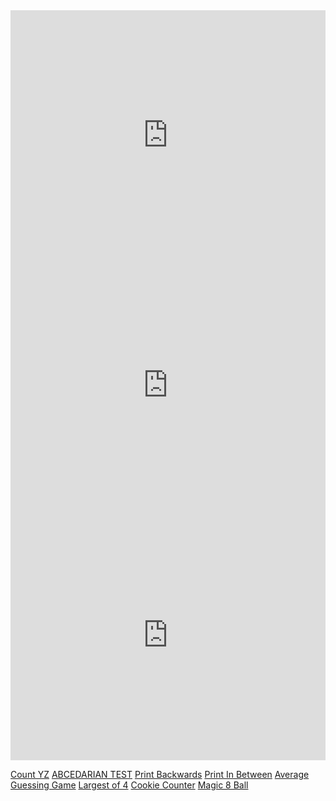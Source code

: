 
<iframe height="400px" width="100%" src="https://repl.it/@LiamKeaggy/chooseYourOwnAdventure?lite=true" scrolling="no" frameborder="no" allowtransparency="true" allowfullscreen="true" sandbox="allow-forms allow-pointer-lock allow-popups allow-same-origin allow-scripts allow-modals"></iframe>

<iframe height="400px" width="100%" src="https://repl.it/@Z_AID/TrimNewDeclaration?lite=true" scrolling="no" frameborder="no" allowtransparency="true" allowfullscreen="true" sandbox="allow-forms allow-pointer-lock allow-popups allow-same-origin allow-scripts allow-modals"></iframe>

<iframe height="400px" width="100%" src="https://repl.it/@ImTheClay/twentyQuestions?lite=true" scrolling="no" frameborder="no" allowtransparency="true" allowfullscreen="true" sandbox="allow-forms allow-pointer-lock allow-popups allow-same-origin allow-scripts allow-modals"></iframe>

[Count YZ](https://repl.it/@Z_AID/CountYZ)
[ABCEDARIAN TEST](https://repl.it/@Z_AID/ABCEDARIAN-TEST)
[Print Backwards](https://repl.it/@Z_AID/PrintBackwards)
[Print In Between](https://repl.it/@Z_AID/PrintBetween)
[Average](https://repl.it/@Z_AID/Average)
[Guessing Game](https://repl.it/@Z_AID/Guessing-Game)
[Largest of 4](https://repl.it/@Z_AID/largest-four)
[Cookie Counter](https://repl.it/@Z_AID/Cookie)
[Magic 8 Ball](https://repl.it/@Z_AID/Magic8BallTemplate)
